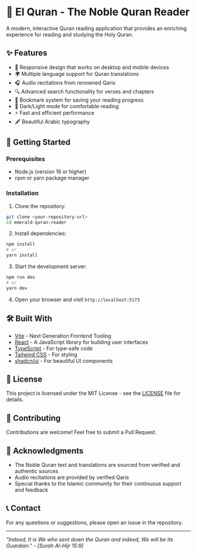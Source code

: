 # 📖 El Quran - The Noble Quran Reader

A modern, interactive Quran reading application that provides an enriching experience for reading and studying the Holy Quran.

## ✨ Features

- 📱 Responsive design that works on desktop and mobile devices
- 🌍 Multiple language support for Quran translations
- 🎧 Audio recitations from renowned Qaris
- 🔍 Advanced search functionality for verses and chapters
- 📑 Bookmark system for saving your reading progress
- 🌙 Dark/Light mode for comfortable reading
- ⚡ Fast and efficient performance
- 🖋️ Beautiful Arabic typography

## 🚀 Getting Started

### Prerequisites

- Node.js (version 16 or higher)
- npm or yarn package manager

### Installation

1. Clone the repository:
```bash
git clone <your-repository-url>
cd emerald-quran-reader
```

2. Install dependencies:
```bash
npm install
# or
yarn install
```

3. Start the development server:
```bash
npm run dev
# or
yarn dev
```

4. Open your browser and visit `http://localhost:5173`

## 🛠️ Built With

- [Vite](https://vitejs.dev/) - Next Generation Frontend Tooling
- [React](https://reactjs.org/) - A JavaScript library for building user interfaces
- [TypeScript](https://www.typescriptlang.org/) - For type-safe code
- [Tailwind CSS](https://tailwindcss.com/) - For styling
- [shadcn/ui](https://ui.shadcn.com/) - For beautiful UI components

## 📝 License

This project is licensed under the MIT License - see the [LICENSE](LICENSE) file for details.

## 🤝 Contributing

Contributions are welcome! Feel free to submit a Pull Request.

## 🙏 Acknowledgments

- The Noble Quran text and translations are sourced from verified and authentic sources
- Audio recitations are provided by verified Qaris
- Special thanks to the Islamic community for their continuous support and feedback

## 📞 Contact

For any questions or suggestions, please open an issue in the repository.

---

*"Indeed, It is We who sent down the Quran and indeed, We will be its Guardian." - [Surah Al-Hijr 15:9]* 
